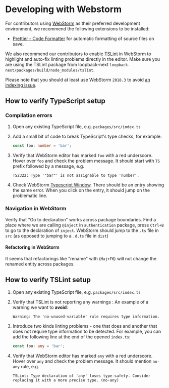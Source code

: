# Developing with Webstorm

For contributors using [WebStorm](https://www.jetbrains.com/webstorm/) as their
preferred development environment, we recommend the following extensions to be
installed:

- [Prettier - Code Formatter](https://prettier.io/docs/en/webstorm.html) for
  automatic formatting of source files on save.

We also recommend our contributors to enable
[TSLint](https://www.jetbrains.com/help/webstorm/2018.2/tslint.html) in WebStorm
to highlight and auto-fix linting problems directly in the editor. Make sure you
are using the TSLint package from loopback-next
`loopback-next/packages/build/node_modules/tslint`.

Please note that you should at least use WebStorm `2018.3` to avoid
[an indexing issue](https://youtrack.jetbrains.com/issue/WEB-34416).

## How to verify TypeScript setup

### Compilation errors

1.  Open any existing TypeScript file, e.g. `packages/src/index.ts`

2.  Add a small bit of code to break TypeScript's type checks, for example:

    ```ts
    const foo: number = 'bar';
    ```

3.  Verify that WebStorm editor has marked `foo` with a red underscore. Hover
    over `foo` and check the problem message. It should start with `TS` prefix
    followed by a message, e.g.

    ```text
    TS2322: Type '"bar"' is not assignable to type 'number'.
    ```

4.  Check WebStorm
    [Typescript Window](https://www.jetbrains.com/help/webstorm/2018.2/typescript-compiler-tool-window.html?search=typescript).
    There should be an entry showing the same error. When you click on the
    entry, it should jump on the problematic line.

### Navigation in WebStorm

Verify that "Go to declaration" works across package boundaries. Find a place
where we are calling `@inject` in `authentication` package, press `Ctrl+B` to go
to the declaration of `inject`. WebStorm should jump to the `.ts` file in `src`
(as opposed to jumping to a `.d.ts` file in `dist`)

#### Refactoring in WebStorm

It seems that refactorings like "rename" with (`Maj+F6`) will not change the
renamed entity across packages.

## How to verify TSLint setup

1.  Open any existing TypeScript file, e.g. `packages/src/index.ts`

2.  Verify that TSLint is not reporting any warnings : An example of a warning
    we want to **avoid**:

    ```text
    Warning: The 'no-unused-variable' rule requires type information.
    ```

3.  Introduce two kinds linting problems - one that does and another that does
    not require type information to be detected. For example, you can add the
    following line at the end of the opened `index.ts`:

    ```ts
    const foo: any = 'bar';
    ```

4.  Verify that WebStorm editor has marked `any` with a red underscore. Hover
    over `any` and check the problem message. It should mention `no-any` rule,
    e.g.

    ```text
    TSLint: Type declaration of 'any' loses type-safety. Consider replacing it with a more precise type. (no-any)
    ```
